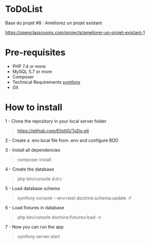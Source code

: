 ToDoList
========

Base du projet #8 : Améliorez un projet existant

https://openclassrooms.com/projects/ameliorer-un-projet-existant-1

# Pre-requisites
 - PHP 7.4 or more
 - MySQL 5.7 or more
 - Composer
 - Technical Requirements <a target="_blank" href="https://symfony.com/doc/current/setup.html#technical-requirements">symfony</a>
 - Git

# How to install

1 - Clone the repository in your local server folder
> https://github.com/EliottG/ToDo.git

2 - Create a .env.local file from .env and configure BDD

3 - Install all dependencies
> composer install

4 - Create the database
> php bin/console d:d:c

5 - Load database schema
> symfony console  --env=test doctrine:schema:update -f

6 - Load fixtures in database
> php bin/console doctrine:fixtures:load -n

7 - Now you can run the app
> symfony server:start



